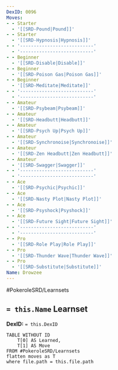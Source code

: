 ```yaml
---
DexID: 0096
Moves:
- - Starter
  - '[[SRD-Pound|Pound]]'
- - Starter
  - '[[SRD-Hypnosis|Hypnosis]]'
- - '---------------------------'
  - '---------------------------'
- - Beginner
  - '[[SRD-Disable|Disable]]'
- - Beginner
  - '[[SRD-Poison Gas|Poison Gas]]'
- - Beginner
  - '[[SRD-Meditate|Meditate]]'
- - '---------------------------'
  - '---------------------------'
- - Amateur
  - '[[SRD-Psybeam|Psybeam]]'
- - Amateur
  - '[[SRD-Headbutt|Headbutt]]'
- - Amateur
  - '[[SRD-Psych Up|Psych Up]]'
- - Amateur
  - '[[SRD-Synchronoise|Synchronoise]]'
- - Amateur
  - '[[SRD-Zen Headbutt|Zen Headbutt]]'
- - Amateur
  - '[[SRD-Swagger|Swagger]]'
- - '---------------------------'
  - '---------------------------'
- - Ace
  - '[[SRD-Psychic|Psychic]]'
- - Ace
  - '[[SRD-Nasty Plot|Nasty Plot]]'
- - Ace
  - '[[SRD-Psyshock|Psyshock]]'
- - Ace
  - '[[SRD-Future Sight|Future Sight]]'
- - '---------------------------'
  - '---------------------------'
- - Pro
  - '[[SRD-Role Play|Role Play]]'
- - Pro
  - '[[SRD-Thunder Wave|Thunder Wave]]'
- - Pro
  - '[[SRD-Substitute|Substitute]]'
Name: Drowzee
---
```


#PokeroleSRD/Learnsets

## `= this.Name` Learnset

**DexID:** `= this.DexID`

```dataview
TABLE WITHOUT ID
    T[0] AS Learned,
    T[1] AS Move
FROM #PokeroleSRD/Learnsets
flatten moves as T
where file.path = this.file.path
```
